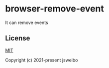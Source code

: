 # browser-remove-event

It can remove events

## License

[MIT](https://opensource.org/licenses/MIT)

Copyright (c) 2021-present jsweibo
